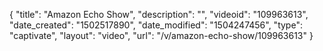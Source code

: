 {
    "title": "Amazon Echo Show",
    "description": "",
    "videoid": "109963613",
    "date_created": "1502517890",
    "date_modified": "1504247456",
    "type": "captivate",
    "layout": "video",
    "url": "\/v\/amazon-echo-show\/109963613"
}